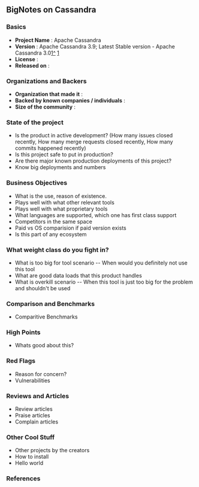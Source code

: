 ## **BigNotes on Cassandra**

### Basics

- **Project Name** : Apache Cassandra
- **Version** : Apache Cassandra 3.9; Latest Stable version - Apache Cassandra 3.0[1^] [1]
- **License** :
- **Released on** :

### Organizations and Backers

- **Organization that made it** :
- **Backed by known companies / individuals** :
- **Size of the community** :

### State of the project

- Is the product in active development? (How many issues closed recently, How many merge requests closed recently, How many commits happened recently)
- Is this project safe to put in production?
- Are there major known production deployments of this project?
- Know big deployments and numbers


### Business Objectives

- What is the use,  reason of existence. 
- Plays well with what other relevant tools  
- Plays well with what proprietary tools 
- What languages are supported,  which one has first class support
- Competitors in the same space
- Paid vs OS comparision if paid version exists 
- Is this part of any ecosystem  

### What weight class do you fight in?

- What is too big for tool scenario -- When would you definitely not use this tool
- What are good data loads that this product handles
- What is overkill scenario -- When this tool is just too big for the problem and shouldn't be used


### Comparison and Benchmarks

- Comparitive Benchmarks  

### High Points

- Whats good about this?

### Red Flags
- Reason for concern?
- Vulnerabilities


### Reviews and Articles
- Review articles
- Praise articles  
- Complain articles  


### Other Cool Stuff

- Other projects by the creators  
- How to install  
- Hello world

### References

[1]: http://cassandra.apache.org/download/
[1^]: http://cassandra.apache.org/download/